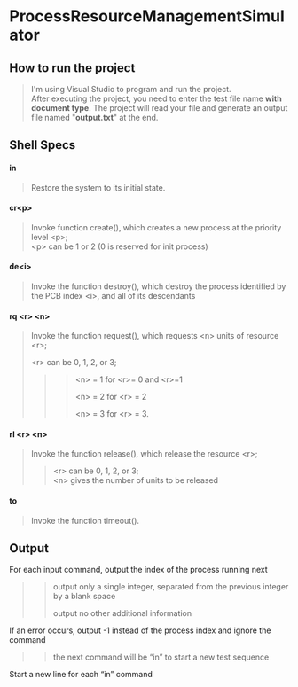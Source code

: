 # ProcessResourceManagementSimulator

## How to run the project
>I'm using Visual Studio to program and run the project. <br>
After executing the project, you need to enter the test file name <strong>with document type</strong>. The project will read your file and generate an output file named "<strong>output.txt</strong>" at the end.

## Shell Specs
#### <strong>in</strong><br>
>Restore the system to its initial state.

#### <strong>cr\<p></strong><br>
>Invoke function create(), which creates a new process at the priority level \<p>;<br> 
\<p> can be 1 or 2 (0 is reserved for init process)

#### <strong>de\<i></strong><br>
>Invoke the function destroy(), which destroy the process identified by the PCB index \<i>, and all of its descendants

#### <strong>rq \<r> \<n> </strong><br>
>Invoke the function request(), which requests \<n> units of resource \<r>;<p>
\<r> can be 0, 1, 2, or 3;<p>
>>>\<n> = 1 for \<r>= 0 and \<r>=1<p>
>>>\<n> = 2 for \<r> = 2<p>
>>>\<n> = 3 for \<r> = 3.<p>

#### <strong>rl \<r> \<n></strong><br>
>Invoke the function release(), which release the resource \<r>;<br>
>>\<r> can be 0, 1, 2, or 3; <br>
>>\<n> gives the number of units to be released

#### <strong>to</strong><br>
>Invoke the function timeout().<p>

## Output
For each input command, output the index of the process running next
>><p>output only a single integer, separated from the previous integer by a blank space</p>
>><p>output no other additional information</p>
If an error occurs, output -1 instead of the process index and ignore the command
>><p>the next command will be “in” to start a new test sequence</p>
Start a new line for each “in” command
